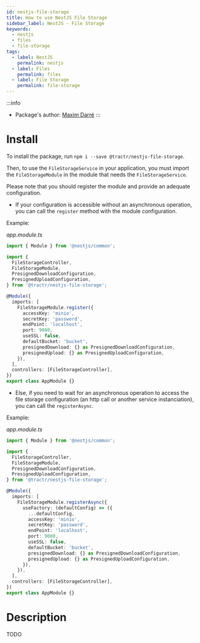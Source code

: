 ```yaml
---
id: nestjs-file-storage
title: How to use NestJS File Storage
sidebar_label: NestJS - File Storage
keywords: 
  - nestjs
  - files
  - file-storage
tags:
  - label: NestJS
    permalink: nestjs
  - label: Files
    permalink: files
  - label: File Storage
    permalink: file-storage
---
```


:::info
- Package's author: [Maxim Darré](https://github.com/maxmousse)
:::

# Install

To install the package, run `npm i --save @tractr/nestjs-file-storage`.

Then, to use the `FileStorageService` in your application, you must import the `FileStorageModule` in the module that needs the `FileStorageService`.

Please note that you should register the module and provide an adequate configuration.

- If your configuration is accessible without an asynchronous operation, you can call the `register` method with the module configuration.

Example:

*app.module.ts*
```typescript
import { Module } from '@nestjs/common';

import {
  FileStorageController,
  FileStorageModule,
  PresignedDownloadConfiguration,
  PresignedUploadConfiguration,
} from '@tractr/nestjs-file-storage';

@Module({
  imports: [
    FileStorageModule.register({
      accessKey: 'minio',
      secretKey: 'password',
      endPoint: 'localhost',
      port: 9000,
      useSSL: false,
      defaultBucket: 'bucket',
      presignedDownload: {} as PresignedDownloadConfiguration,
      presignedUpload: {} as PresignedUploadConfiguration,
    }),
  ],
  controllers: [FileStorageController],
})
export class AppModule {}
```
- Else, if you need to wait for an asynchronous operation to access the file storage configuration (an http call or another service instanciation), you can call the `registerAsync`.

Example:

*app.module.ts*
```typescript
import { Module } from '@nestjs/common';

import {
  FileStorageController,
  FileStorageModule,
  PresignedDownloadConfiguration,
  PresignedUploadConfiguration,
} from '@tractr/nestjs-file-storage';

@Module({
  imports: [
    FileStorageModule.registerAsync({
      useFactory: (defaultConfig) => ({
        ...defaultConfig,
        accessKey: 'minio',
        secretKey: 'password',
        endPoint: 'localhost',
        port: 9000,
        useSSL: false,
        defaultBucket: 'bucket',
        presignedDownload: {} as PresignedDownloadConfiguration,
        presignedUpload: {} as PresignedUploadConfiguration,
      }),
    }),
  ],
  controllers: [FileStorageController],
})
export class AppModule {}
```

# Description

TODO